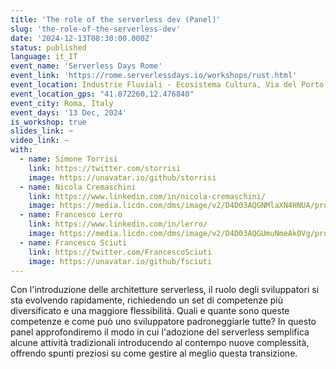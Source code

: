 ```yaml
---
title: 'The role of the serverless dev (Panel)'
slug: 'the-role-of-the-serverless-dev'
date: '2024-12-13T08:30:00.000Z'
status: published
language: it_IT
event_name: 'Serverless Days Rome'
event_link: 'https://rome.serverlessdays.io/workshops/rust.html'
event_location: Industrie Fluviali - Ecosistema Cultura, Via del Porto Fluviale 35 - Roma
event_location_gps: "41.872260,12.476840"
event_city: Roma, Italy
event_days: '13 Dec, 2024'
is_workshop: true
slides_link: ~
video_link: ~
with:
  - name: Simone Torrisi
    link: https://twitter.com/storrisi
    image: https://unavatar.io/github/storrisi
  - name: Nicola Cremaschini
    link: https://www.linkedin.com/in/nicola-cremaschini/
    image: https://media.licdn.com/dms/image/v2/D4D03AQGNMlaXN4HNUA/profile-displayphoto-shrink_800_800/profile-displayphoto-shrink_800_800/0/1687710891057?e=1738195200&v=beta&t=DqpJjmFBvsOqfhEITk5iKlcsYrBHvIojsC1WD1BPI4A
  - name: Francesco Lerro
    link: https://www.linkedin.com/in/lerro/
    image: https://media.licdn.com/dms/image/v2/D4D03AQGUmuNmeAk0Vg/profile-displayphoto-shrink_800_800/profile-displayphoto-shrink_800_800/0/1695762412600?e=1738195200&v=beta&t=LiVn_yPut7iorTfcNIYJYsGGFhTgJ885Q777-O6SeOM
  - name: Francesco Sciuti
    link: https://twitter.com/FrancescoSciuti
    image: https://unavatar.io/github/fsciuti
---
```


Con l'introduzione delle architetture serverless, il ruolo degli sviluppatori si
sta evolvendo rapidamente, richiedendo un set di competenze più diversificato e
una maggiore flessibilità. Quali e quante sono queste competenze e come può uno
sviluppatore padroneggiarle tutte? In questo panel approfondiremo il modo in cui
l'adozione del serverless semplifica alcune attività tradizionali introducendo
al contempo nuove complessità, offrendo spunti preziosi su come gestire al
meglio questa transizione.

